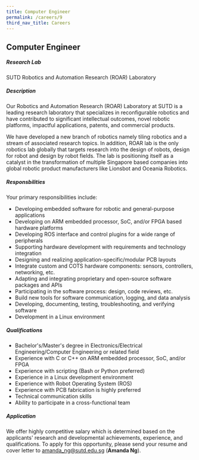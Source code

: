 ```yaml
---
title: Computer Engineer
permalink: /careers/9
third_nav_title: Careers
---
```

## Computer Engineer
##### Research Lab
SUTD Robotics and Automation Research (ROAR) Laboratory
  
##### Description
Our Robotics and Automation Research (ROAR) Laboratory at SUTD is a leading research laboratory that specializes in reconfigurable robotics and have contributed to significant intellectual outcomes, novel robotic platforms, impactful applications, patents, and commercial products.
  
We have developed a new branch of robotics namely tiling robotics and a stream of associated research topics. In addition, ROAR lab is the only robotics lab globally that targets research into the design of robots, design for robot and design by robot fields. The lab is positioning itself as a catalyst in the transformation of multiple Singapore based companies into global robotic product manufacturers like Lionsbot and Oceania Robotics.
  
##### Responsbilities
Your primary responsibilities include:
* Developing embedded software for robotic and general-purpose applications
* Developing on ARM embedded processor, SoC, and/or FPGA based hardware platforms
* Developing ROS interface and control plugins for a wide range of peripherals
* Supporting hardware development with requirements and technology integration
* Designing and realizing application-specific/modular PCB layouts
* Integrate custom and COTS hardware components: sensors, controllers, networking, etc.
* Adapting and integrating proprietary and open-source software packages and APIs
* Participating in the software process: design, code reviews, etc.
* Build new tools for software communication, logging, and data analysis
* Developing, documenting, testing, troubleshooting, and verifying software
* Development in a Linux environment
  
##### Qualifications
* Bachelor's/Master's degree in Electronics/Electrical Engineering/Computer Engineering or related field
* Experience with C or C++ on ARM embedded processor, SoC, and/or FPGA
* Experience with scripting (Bash or Python preferred)
* Experience in a Linux development environment
* Experience with Robot Operating System (ROS)
* Experience with PCB fabrication is highly preferred
* Technical communication skills
* Ability to participate in a cross-functional team
  
##### Application  
We offer highly competitive salary which is determined based on the applicants' research and developmental achievements, experience, and qualifications. To apply for this opportunity, please send your resume and cover letter to [amanda_ng@sutd.edu.sg](amanda_ng@sutd.edu.sg) (**Amanda Ng**). 
